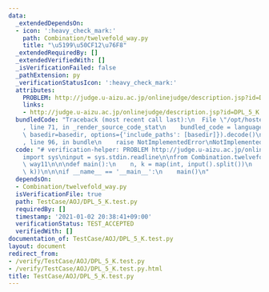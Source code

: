 ```yaml
---
data:
  _extendedDependsOn:
  - icon: ':heavy_check_mark:'
    path: Combination/twelvefold_way.py
    title: "\u5199\u50CF12\u76F8"
  _extendedRequiredBy: []
  _extendedVerifiedWith: []
  _isVerificationFailed: false
  _pathExtension: py
  _verificationStatusIcon: ':heavy_check_mark:'
  attributes:
    PROBLEM: http://judge.u-aizu.ac.jp/onlinejudge/description.jsp?id=DPL_5_K
    links:
    - http://judge.u-aizu.ac.jp/onlinejudge/description.jsp?id=DPL_5_K
  bundledCode: "Traceback (most recent call last):\n  File \"/opt/hostedtoolcache/Python/3.9.4/x64/lib/python3.9/site-packages/onlinejudge_verify/documentation/build.py\"\
    , line 71, in _render_source_code_stat\n    bundled_code = language.bundle(stat.path,\
    \ basedir=basedir, options={'include_paths': [basedir]}).decode()\n  File \"/opt/hostedtoolcache/Python/3.9.4/x64/lib/python3.9/site-packages/onlinejudge_verify/languages/python.py\"\
    , line 96, in bundle\n    raise NotImplementedError\nNotImplementedError\n"
  code: "# verification-helper: PROBLEM http://judge.u-aizu.ac.jp/onlinejudge/description.jsp?id=DPL_5_K\n\
    import sys\ninput = sys.stdin.readline\n\nfrom Combination.twelvefold_way import\
    \ way11\n\n\ndef main():\n    n, k = map(int, input().split())\n    print(way11(n,\
    \ k))\n\n\nif __name__ == '__main__':\n    main()\n"
  dependsOn:
  - Combination/twelvefold_way.py
  isVerificationFile: true
  path: TestCase/AOJ/DPL_5_K.test.py
  requiredBy: []
  timestamp: '2021-01-02 20:38:41+09:00'
  verificationStatus: TEST_ACCEPTED
  verifiedWith: []
documentation_of: TestCase/AOJ/DPL_5_K.test.py
layout: document
redirect_from:
- /verify/TestCase/AOJ/DPL_5_K.test.py
- /verify/TestCase/AOJ/DPL_5_K.test.py.html
title: TestCase/AOJ/DPL_5_K.test.py
---
```

